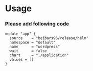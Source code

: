 # Usage
### Please add following code 
```
module "app" {
  source    = "beibars96/release/helm"
  namespace = "default"
  name      = "wordpress"
  wait      = false
  chart     = "./application"
  values = []
}
```